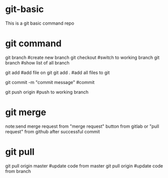 # git-basic
This is a git basic command repo

#  git command

git branch <branch name>             #create new branch
git checkout <branch name> 			     #switch to working branch
git branch 							             #show list of all branch


git add <filename>  				         #add file on git
git add .           				         #add all files to git

git commit -m "commit message"		   #commit 

git push origin <branch name>		     #push to working branch


#  git merge

note:send  merge request from "merge request" button from gitlab or "pull request" from github after successful commit



#  git pull  #

git pull origin master        		  #update code from master
git pull origin <branch name>		    #update code from branch
